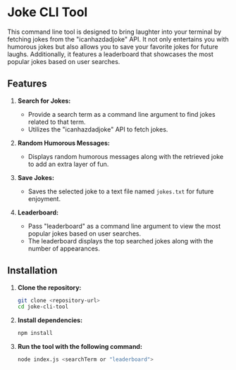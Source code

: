 # Joke CLI Tool

This command line tool is designed to bring laughter into your terminal by fetching jokes from the "icanhazdadjoke" API. It not only entertains you with humorous jokes but also allows you to save your favorite jokes for future laughs. Additionally, it features a leaderboard that showcases the most popular jokes based on user searches.

## Features

1. **Search for Jokes:**

   - Provide a search term as a command line argument to find jokes related to that term.
   - Utilizes the "icanhazdadjoke" API to fetch jokes.

2. **Random Humorous Messages:**

   - Displays random humorous messages along with the retrieved joke to add an extra layer of fun.

3. **Save Jokes:**

   - Saves the selected joke to a text file named `jokes.txt` for future enjoyment.

4. **Leaderboard:**
   - Pass "leaderboard" as a command line argument to view the most popular jokes based on user searches.
   - The leaderboard displays the top searched jokes along with the number of appearances.

## Installation

1.  **Clone the repository:**
    ```bash
    git clone <repository-url>
    cd joke-cli-tool
    ```
2.  **Install dependencies:**

    ```bash
    npm install
    ```

3.  **Run the tool with the following command:**

    ```bash
    node index.js <searchTerm or "leaderboard">
    ```
